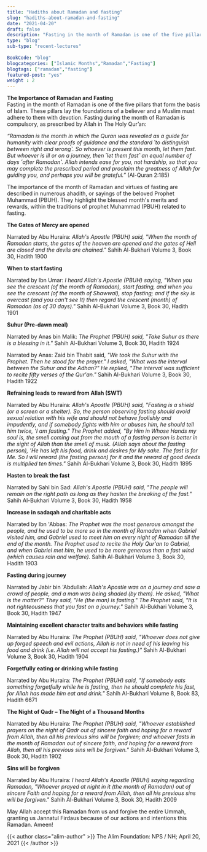 ```yaml
--- 
title: "Hadiths about Ramadan and fasting" 
slug: "hadiths-about-ramadan-and-fasting"
date: "2021-04-20" 
draft: false 
description: "Fasting in the month of Ramadan is one of the five pillars that form the basis of Islam. These pillars lay the foundations of a believer and a Muslim must adhere to them with devotion." 
type: "blog"
sub-type: "recent-lectures" 
 
BookCode: "blog"
blogcategories: ["Islamic Months","Ramadan","Fasting"]
blogtags: ["ramadan","fasting"]
featured-post: "yes"
weight : 2 
---  
```

**The Importance of Ramadan and Fasting**   
Fasting in the month of Ramadan is one of the five pillars that form the basis of Islam. These pillars lay the foundations of a believer and a Muslim must adhere to them with devotion. Fasting during the month of Ramadan is compulsory, as prescribed by Allah in The Holy Qur’an:

*“Ramadan is the month in which the Quran was revealed as a guide for humanity with clear proofs of guidance and the standard ˹to distinguish between right and wrong˺. So whoever is present this month, let them fast. But whoever is ill or on a journey, then ˹let them fast˺ an equal number of days ˹after Ramadan˺. Allah intends ease for you, not hardship, so that you may complete the prescribed period and proclaim the greatness of Allah for guiding you, and perhaps you will be grateful.”* 
(Al-Quran 2:185)

The importance of the month of Ramadan and virtues of fasting are described in numerous ahadith, or sayings of the beloved Prophet Muhammad (PBUH). They highlight the blessed month's merits and rewards, within the traditions of prophet Muhammad (PBUH) related to fasting.

**The Gates of Mercy are opened**

Narrated by Abu Huraira: *Allah's Apostle (PBUH) said, "When the month of Ramadan starts, the gates of the heaven are opened and the gates of Hell are closed and the devils are chained."*
Sahih Al-Bukhari Volume 3, Book 30, Hadith 1900

**When to start fasting**

Narrated by Ibn Umar: *I heard Allah's Apostle (PBUH) saying, "When you see the crescent (of the month of Ramadan), start fasting, and when you see the crescent (of the month of Shawwal), stop fasting; and if the sky is overcast (and you can't see It) then regard the crescent (month) of Ramadan (as of 30 days)."*
Sahih Al-Bukhari Volume 3, Book 30, Hadith 1901

**Suhur (Pre-dawn meal)**

Narrated by Anas bin Malik: *The Prophet (PBUH) said, "Take Suhur as there is a blessing in it."*
Sahih Al-Bukhari Volume 3, Book 30, Hadith 1924

Narrated by Anas: Zaid bin Thabit said, *"We took the Suhur with the Prophet. Then he stood for the prayer." I asked, "What was the interval between the Suhur and the Adhan?" He replied, "The interval was sufficient to recite fifty verses of the Qur'an."*
Sahih Al-Bukhari Volume 3, Book 30, Hadith 1922

**Refraining leads to reward from Allah (SWT)**

Narrated by Abu Huraira: *Allah's Apostle (PBUH) said, "Fasting is a shield (or a screen or a shelter). So, the person observing fasting should avoid sexual relation with his wife and should not behave foolishly and impudently, and if somebody fights with him or abuses him, he should tell him twice, 'I am fasting." The Prophet added, "By Him in Whose Hands my soul is, the smell coming out from the mouth of a fasting person is better in the sight of Allah than the smell of musk. (Allah says about the fasting person), 'He has left his food, drink and desires for My sake. The fast is for Me. So I will reward (the fasting person) for it and the reward of good deeds is multiplied ten times."*
Sahih Al-Bukhari Volume 3, Book 30, Hadith 1895

**Hasten to break the fast**

Narrated by Sahl bin Sad: *Allah's Apostle (PBUH) said, "The people will remain on the right path as long as they hasten the breaking of the fast."*
Sahih Al-Bukhari Volume 3, Book 30, Hadith 1958

**Increase in sadaqah and charitable acts**

Narrated by Ibn 'Abbas: *The Prophet was the most generous amongst the people, and he used to be more so in the month of Ramadan when Gabriel visited him, and Gabriel used to meet him on every night of Ramadan till the end of the month. The Prophet used to recite the Holy Qur'an to Gabriel, and when Gabriel met him, he used to be more generous than a fast wind (which causes rain and welfare).*
Sahih Al-Bukhari Volume 3, Book 30, Hadith 1903

**Fasting during journey**

Narrated by Jabir bin 'Abdullah: *Allah's Apostle was on a journey and saw a crowd of people, and a man was being shaded (by them). He asked, "What is the matter?" They said, "He (the man) is fasting." The Prophet said, "It is not righteousness that you fast on a journey."*
Sahih Al-Bukhari Volume 3, Book 30, Hadith 1947

**Maintaining excellent character traits and behaviors while fasting**

Narrated by Abu Huraira: *The Prophet (PBUH) said, "Whoever does not give up forged speech and evil actions, Allah is not in need of his leaving his food and drink (i.e. Allah will not accept his fasting.)"*
Sahih Al-Bukhari Volume 3, Book 30, Hadith 1904

**Forgetfully eating or drinking while fasting**

Narrated by Abu Huraira: *The Prophet (PBUH) said, "If somebody eats something forgetfully while he is fasting, then he should complete his fast, for Allah has made him eat and drink."*
Sahih Al-Bukhari Volume 8, Book 83, Hadith 6671

**The Night of Qadr – The Night of a Thousand Months**

Narrated by Abu Huraira: *The Prophet (PBUH) said, "Whoever established prayers on the night of Qadr out of sincere faith and hoping for a reward from Allah, then all his previous sins will be forgiven; and whoever fasts in the month of Ramadan out of sincere faith, and hoping for a reward from Allah, then all his previous sins will be forgiven."*
Sahih Al-Bukhari Volume 3, Book 30, Hadith 1902

**Sins will be forgiven**

Narrated by Abu Huraira: *I heard Allah's Apostle (PBUH) saying regarding Ramadan, "Whoever prayed at night in it (the month of Ramadan) out of sincere Faith and hoping for a reward from Allah, then all his previous sins will be forgiven."*
Sahih Al-Bukhari Volume 3, Book 30, Hadith 2009

May Allah accept this Ramadan from us and forgive the entire Ummah, granting us Jannatul Firdaus because of our actions and intentions this Ramadan. Ameen!


{{< author class="alim-author" >}}
The Alim Foundation: NPS / NH; April 20, 2021
{{< /author >}}